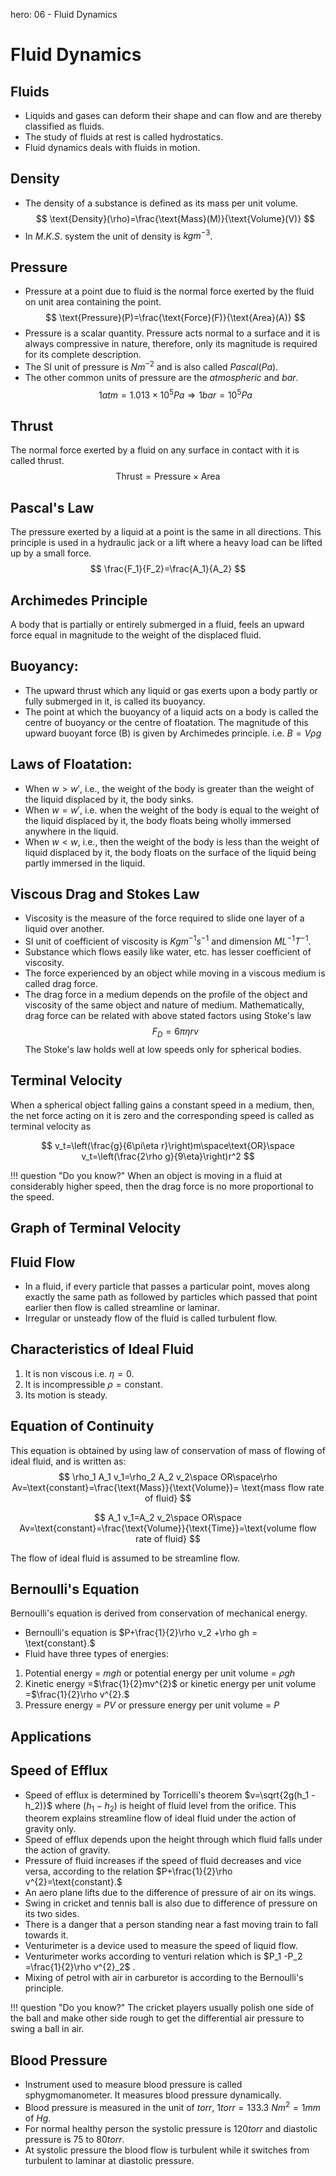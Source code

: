 hero: 06 - Fluid Dynamics

# Fluid Dynamics

## Fluids


* Liquids and gases can deform their shape and can flow and are thereby classified as fluids.
* The study of fluids at rest is called hydrostatics.
* Fluid dynamics deals with fluids in motion.

## Density


* The density of a substance is defined as its mass per unit volume.
$$ \text{Density}(\rho)=\frac{\text{Mass}(M)}{\text{Volume}(V)} $$
* In $M.K.S.$ system the unit of density is $kgm^{-3}$.

## Pressure


* Pressure at a point due to fluid is the normal force exerted by the fluid on unit area containing the point. $$ \text{Pressure}(P)=\frac{\text{Force}(F)}{\text{Area}(A)} $$
* Pressure is a scalar quantity. Pressure acts normal to a surface and it is always compressive in nature, therefore, only its magnitude is required for its complete description.
* The SI unit of pressure is $Nm^{-2}$ and is also called $Pascal (Pa)$.
* The other common units of pressure are the $atmospheric$ and $bar$.
$$ 1 atm = 1.013 \times 10^{5}Pa \Rightarrow 1 bar = 10^{5}Pa $$
## Thrust
 The normal force exerted by a fluid on any surface in contact with it is called thrust. $$ \text{Thrust}=\text{Pressure}\times\text{Area} $$
## Pascal's Law
 The pressure exerted by a liquid at a point is the same in all directions. This principle is used in a hydraulic jack or a lift where a heavy load can be lifted up by a small force.
 $$ \frac{F_1}{F_2}=\frac{A_1}{A_2} $$


## Archimedes Principle
 A body that is partially or entirely submerged in a fluid, feels an upward force equal in magnitude to the weight of the displaced fluid.
## Buoyancy:
 * The upward thrust which any liquid or gas exerts upon a body partly or fully submerged in it, is called its buoyancy.
 * The point at which the buoyancy of a liquid acts on a body is called the centre of buoyancy or the centre of floatation. The magnitude of this upward buoyant force (B) is given by Archimedes principle. i.e.      $B = V\rho g$
## Laws of Floatation:
 * When $w > w'$, i.e., the weight of the body is greater than the weight of the liquid displaced by it, the body sinks.
 * When $w = w'$, i.e. when the weight of the body is equal to the weight of the liquid displaced by it, the body floats being wholly immersed anywhere in the liquid.
 * When $w < w$, i.e., then the weight of the body is less than the weight of liquid displaced by it, the body floats on the surface of the liquid being partly immersed in the liquid.
## Viscous Drag and Stokes Law
 * Viscosity is the measure of the force required to slide one layer of a liquid over another.
 * SI unit of coefficient of viscosity is $Kgm^{-1}s^{-1}$ and dimension $ML^{-1}T^{-1}$.
 * Substance which flows easily like water, etc. has lesser coefficient of viscosity.
 * The force experienced by an object while moving in a viscous medium is called drag force.
 * The drag force in a medium depends on the profile of the object and viscosity of the same object and nature of medium.
   Mathematically, drag force can be related with above stated factors using Stoke's law
   $$ F_D=6\pi\eta rv $$
   The Stoke's law holds well at low speeds only for spherical bodies.


## Terminal Velocity
   When a spherical object falling gains a constant speed in a medium, then, the net force acting on it is zero and the corresponding speed is called as terminal velocity as

$$ v_t=\left(\frac{g}{6\pi\eta r}\right)m\space\text{OR}\space v_t=\left(\frac{2\rho g}{9\eta}\right)r^2 $$

!!! question "Do you know?"
    When an object is moving in a fluid at considerably higher speed, then the drag force is no more proportional to the speed.

## Graph of Terminal Velocity


## Fluid Flow
 * In a fluid, if every particle that passes a particular point, moves along exactly the same path as followed by particles which passed that point earlier then flow is called streamline or laminar.
 * Irregular or unsteady flow of the fluid is called turbulent flow.
## Characteristics of Ideal Fluid
 1. It is non viscous i.e. $\eta = 0$.
 2. It is incompressible $\rho = \text{constant}$.
 3. Its motion is steady.
## Equation of Continuity
  This equation is obtained by using law of conservation of mass of flowing of ideal fluid, and is written as:
$$ \rho_1 A_1 v_1=\rho_2 A_2 v_2\space OR\space\rho Av=\text{constant}=\frac{\text{Mass}}{\text{Volume}}= \text{mass flow rate of fluid} $$

$$ A_1 v_1=A_2 v_2\space OR\space Av=\text{constant}=\frac{\text{Volume}}{\text{Time}}=\text{volume flow rate of fluid} $$  

 The flow of ideal fluid is assumed to be streamline flow.

## Bernoulli's Equation
  Bernoulli's equation is derived from conservation of mechanical energy.

* Bernoulli's equation is $P+\frac{1}{2}\rho v_2 +\rho gh = \text{constant}.$
* Fluid have three types of energies:
 1. Potential energy = $mgh$ or potential energy per unit volume = $\rho gh$
 2. Kinetic energy =$\frac{1}{2}mv^{2}$ or kinetic energy per unit volume =$\frac{1}{2}\rho v^{2}.$
 3. Pressure energy = $PV$ or pressure energy per unit volume = $P$
## Applications
## Speed of Efflux
 * Speed of efflux is determined by Torricelli's theorem $v=\sqrt{2g(h_1 -h_2)}$ where $(h_1 -h_2)$ is height of fluid level from the orifice. This theorem explains streamline flow of ideal fluid under the action of gravity only.
 * Speed of efflux depends upon the height through which fluid falls under the action of gravity.
 * Pressure of fluid increases if the speed of fluid decreases and vice versa, according to the relation $P+\frac{1}{2}\rho v^{2}=\text{constant}.$
 * An aero plane lifts due to the difference of pressure of air on its wings.
 * Swing in cricket and tennis ball is also due to difference of pressure on its two sides.
 * There is a danger that a person standing near a fast moving train to fall towards it.
 * Venturimeter is a device used to measure the speed of liquid flow.
 * Venturimeter works according to venturi relation which is $P_1 -P_2 =\frac{1}{2}\rho v^{2}_2$ .
 * Mixing of petrol with air in carburetor is according to the Bernoulli's principle.

!!! question "Do you know?"
    The cricket players usually polish one side of the ball and make other side rough to get the differential air pressure to swing a ball in air.

## Blood Pressure
 * Instrument used to measure blood pressure is called sphygmomanometer. It measures blood pressure dynamically.
 * Blood pressure is measured in the unit of $torr$, $1 torr = 133.3$ $Nm^{2}= 1mm$ of $Hg$.
 * For normal healthy person the systolic pressure is $120 torr$ and diastolic pressure is $75$ to $80 torr$.
 * At systolic pressure the blood flow is turbulent while it switches from turbulent to laminar at diastolic pressure.

